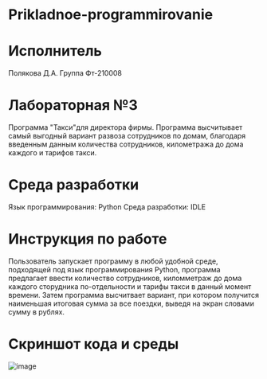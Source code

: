 # Prikladnoe-programmirovanie
# Исполнитель
Полякова Д.А.
Группа Фт-210008

# Лабораторная №3
Программа "Такси"для директора фирмы. Программа высчитывает самый выгодный вариант развоза сотрудников по домам, благодаря введенным данным количества сотрудников, километража до дома каждого и тарифов такси.

# Среда разработки 
Язык программирования: Python
Среда разработки: IDLE

# Инструкция по работе
Пользователь запускает программу в любой удобной среде, подходящей под язык программирования Python, программа предлагает ввести количество сотрудников, киломметраж до дома каждого сторудника по-отдельности и тарифы такси в данный момент времени. Затем программа высчитвает вариант, при котором получится наименьшая итоговая сумма за все поездки, выведя на экран словами сумму в рублях. 

# Скриншот кода и среды
![image](https://user-images.githubusercontent.com/113821762/193468568-d1f65a1c-8893-4ce6-8e30-bc3be6153ab3.png)
